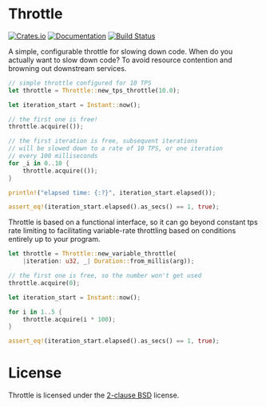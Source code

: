 # Throttle

[![Crates.io](https://img.shields.io/crates/v/mysteriouspants-throttle.svg)](https://crates.io/crates/mysteriouspants-throttle)
[![Documentation](https://docs.rs/mysteriouspants-throttle/badge.svg)](https://docs.rs/mysteriouspants-throttle/)
[![Build Status](https://travis-ci.org/mysteriouspants/throttle.svg?branch=master)](https://travis-ci.org/mysteriouspants/throttle)

A simple, configurable throttle for slowing down code. When do you actually want to slow down code? To avoid resource
contention and browning out downstream services.

```rust
// simple throttle configured for 10 TPS
let throttle = Throttle::new_tps_throttle(10.0);

let iteration_start = Instant::now();

// the first one is free!
throttle.acquire(());

// the first iteration is free, subsequent iterations
// will be slowed down to a rate of 10 TPS, or one iteration
// every 100 milliseconds
for _i in 0..10 {
    throttle.acquire(());
}

println!("elapsed time: {:?}", iteration_start.elapsed());

assert_eq!(iteration_start.elapsed().as_secs() == 1, true);
```

Throttle is based on a functional interface, so it can go beyond constant tps rate limiting to facilitating
variable-rate throttling based on conditions entirely up to your program.

```rust
let throttle = Throttle::new_variable_throttle(
    |iteration: u32, _| Duration::from_millis(arg));

// the first one is free, so the number won't get used
throttle.acquire(0);

let iteration_start = Instant::now();

for i in 1..5 {
    throttle.acquire(i * 100);
}

assert_eq!(iteration_start.elapsed().as_secs() == 1, true);
```

# License

Throttle is licensed under the [2-clause BSD](https://opensource.org/licenses/BSD-2-Clause) license.